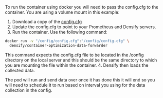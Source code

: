To run the container using docker you will need to pass the config.cfg to the container. You are using a volume mount in this example:
1. Download a copy of the [config.cfg](../../densify/config/config.cfg)
2. Update the config.cfg to point to your Prometheus and Densify servers.
3. Run the container. Use the following command:
```bash
docker run -v "/config/config.cfg":"/config/config.cfg" \
  densify/container-optimization-data-forwarder
```
This command expects the config.cfg file to be located in the /config directory on the local server and this should be the same directory to which you are mounting the file within the container. 
4. Densify then loads the collected data.

The pod will run and send data over once it has done this it will end so you will need to schedule it to run based on interval you using for the data collection in the config.
